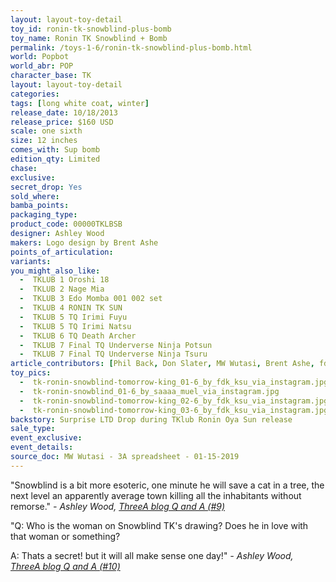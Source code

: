 ```yaml
---
layout: layout-toy-detail 
toy_id: ronin-tk-snowblind-plus-bomb
toy_name: Ronin TK Snowblind + Bomb
permalink: /toys-1-6/ronin-tk-snowblind-plus-bomb.html
world: Popbot
world_abr: POP
character_base: TK
layout: layout-toy-detail
categories: 
tags: [long white coat, winter]
release_date: 10/18/2013
release_price: $160 USD
scale: one sixth
size: 12 inches
comes_with: Sup bomb
edition_qty: Limited
chase: 
exclusive: 
secret_drop: Yes
sold_where: 
bamba_points: 
packaging_type: 
product_code: 00000TKLBSB
designer: Ashley Wood
makers: Logo design by Brent Ashe
points_of_articulation: 
variants: 
you_might_also_like: 
  -  TKLUB 1 Oroshi 18
  -  TKLUB 2 Nage Mia
  -  TKLUB 3 Edo Momba 001 002 set
  -  TKLUB 4 RONIN TK SUN
  -  TKLUB 5 TQ Irimi Fuyu
  -  TKLUB 5 TQ Irimi Natsu
  -  TKLUB 6 TQ Death Archer
  -  TKLUB 7 Final TQ Underverse Ninja Potsun
  -  TKLUB 7 Final TQ Underverse Ninja Tsuru
article_contributors: [Phil Back, Don Slater, MW Wutasi, Brent Ashe, fdk_ksu, saaaa_muel]
toy_pics: 
  -  tk-ronin-snowblind-tomorrow-king_01-6_by_fdk_ksu_via_instagram.jpg
  -  tk-ronin-snowblind_01-6_by_saaaa_muel_via_instagram.jpg
  -  tk-ronin-snowblind-tomorrow-king_02-6_by_fdk_ksu_via_instagram.jpg
  -  tk-ronin-snowblind-tomorrow-king_03-6_by_fdk_ksu_via_instagram.jpg
backstory: Surprise LTD Drop during TKlub Ronin Oya Sun release
sale_type: 
event_exclusive: 
event_details: 
source_doc: MW Wutasi - 3A spreadsheet - 01-15-2019
---
```

"Snowblind is a bit more esoteric, one minute he will save a cat in a tree, the next level an apparently average town killing all the inhabitants without remorse."
<cite>- Ashley Wood, <a href="http://worldof3alegion.forumotion.com/t287-qa-sessions-with-ashley-wood" target="_blank">ThreeA blog Q and A (#9)</a></cite>

"Q: Who is the woman on Snowblind TK's drawing? Does he in love with that woman or something?

A: Thats a secret! but it will all make sense one day!"
<cite>- Ashley Wood, <a href="http://worldof3alegion.forumotion.com/t287-qa-sessions-with-ashley-wood" target="_blank">ThreeA blog Q and A (#10)</a></cite>
